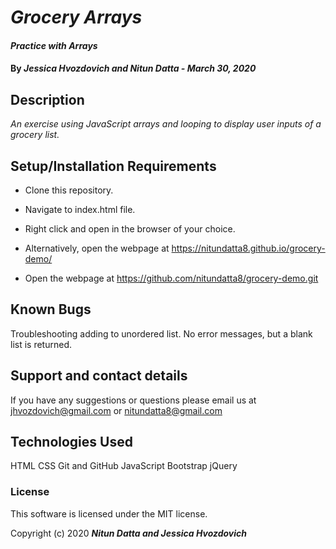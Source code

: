  # _Grocery Arrays_

#### _Practice with Arrays_

#### By _**Jessica Hvozdovich and Nitun Datta - March 30, 2020**_

## Description

_An exercise using JavaScript arrays and looping to display user inputs of a grocery list._

## Setup/Installation Requirements

* Clone this repository.
* Navigate to index.html file.
* Right click and open in the browser of your choice.

* Alternatively, open the webpage at https://nitundatta8.github.io/grocery-demo/
* Open the webpage at https://github.com/nitundatta8/grocery-demo.git

## Known Bugs

Troubleshooting adding to unordered list. No error messages, but a blank list is returned.

## Support and contact details

If you have any suggestions or questions please email us at jhvozdovich@gmail.com or nitundatta8@gmail.com

## Technologies Used

HTML
CSS
Git and GitHub
JavaScript
Bootstrap
jQuery

### License

This software is licensed under the MIT license.

Copyright (c) 2020 **_Nitun Datta and Jessica Hvozdovich_**